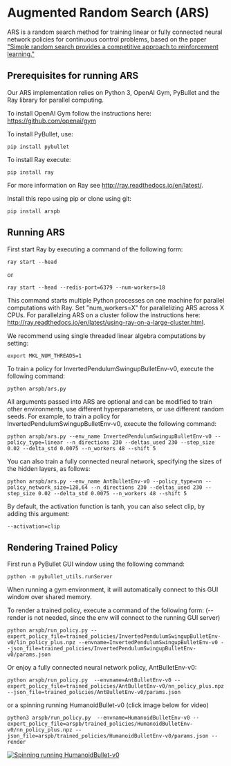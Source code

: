# Augmented Random Search (ARS)

ARS is a random search method for training linear or fully connected neural network policies for continuous control problems, based on the paper ["Simple random search provides a competitive approach to reinforcement learning."](https://arxiv.org/abs/1803.07055) 

## Prerequisites for running ARS

Our ARS implementation relies on Python 3, OpenAI Gym, PyBullet and the Ray library for parallel computing.  

To install OpenAI Gym follow the instructions here:
https://github.com/openai/gym

To install PyBullet, use:
``` 
pip install pybullet
``` 
To install Ray execute:
``` 
pip install ray
```
For more information on Ray see http://ray.readthedocs.io/en/latest/. 

Install this repo using pip or clone using git:
```
pip install arspb
```

## Running ARS

First start Ray by executing a command of the following form:

```
ray start --head
```
or
```
ray start --head --redis-port=6379 --num-workers=18
```

This command starts multiple Python processes on one machine for parallel computations with Ray. 
Set "num_workers=X" for parallelizing ARS across X CPUs.
For parallelzing ARS on a cluster follow the instructions here: http://ray.readthedocs.io/en/latest/using-ray-on-a-large-cluster.html.

We recommend using single threaded linear algebra computations by setting: 
```
export MKL_NUM_THREADS=1
```

To train a policy for InvertedPendulumSwingupBulletEnv-v0, execute the following command: 

```
python arspb/ars.py
```

All arguments passed into ARS are optional and can be modified to train other environments, use different hyperparameters, or use  different random seeds.
For example, to train a policy for InvertedPendulumSwingupBulletEnv-v0, execute the following command:

```
python arspb/ars.py --env_name InvertedPendulumSwingupBulletEnv-v0 --policy_type=linear --n_directions 230 --deltas_used 230 --step_size 0.02 --delta_std 0.0075 --n_workers 48 --shift 5
```

You can also train a fully connected neural network, specifying the sizes of the hidden layers, as follows:

```
python arspb/ars.py --env_name AntBulletEnv-v0 --policy_type=nn --policy_network_size=128,64 --n_directions 230 --deltas_used 230 --step_size 0.02 --delta_std 0.0075 --n_workers 48 --shift 5
```

By default, the activation function is tanh, you can also select clip, by adding this argument:

```
--activation=clip
```

## Rendering Trained Policy

First run a PyBullet GUI window using the following command:
```
python -m pybullet_utils.runServer
```
When running a gym environment, it will automatically connect to this GUI window over shared memory.

To render a trained policy, execute a command of the following form: (--render is not needed, since the env will connect to the running GUI server)

```
python arspb/run_policy.py --expert_policy_file=trained_policies/InvertedPendulumSwingupBulletEnv-v0/lin_policy_plus.npz --envname=InvertedPendulumSwingupBulletEnv-v0 --json_file=trained_policies/InvertedPendulumSwingupBulletEnv-v0/params.json
```

Or enjoy a fully connected neural network policy, AntBulletEnv-v0:

```
python arspb/run_policy.py  --envname=AntBulletEnv-v0 --expert_policy_file=trained_policies/AntBulletEnv-v0/nn_policy_plus.npz --json_file=trained_policies/AntBulletEnv-v0/params.json
```
or a spinning running HumanoidBullet-v0 (click image below for video)
```
python3 arspb/run_policy.py  --envname=HumanoidBulletEnv-v0 --expert_policy_file=arspb/trained_policies/HumanoidBulletEnv-v0/nn_policy_plus.npz --json_file=arspb/trained_policies/HumanoidBulletEnv-v0/params.json --render
```

[![Spinning running HumanoidBullet-v0](https://github.com/erwincoumans/ARS/blob/master/arspb/trained_policies/HumanoidBullet-v0/spin_run.png)](https://www.youtube.com/watch?v=Z08TLBca_so&hd=1 "Spinning running HumanoidBullet-v0")
